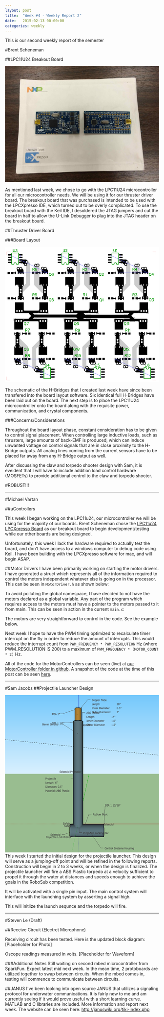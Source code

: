 ```yaml
---
layout: post
title:  "Week #4 - Weekly Report 2"
date:   2015-02-13 00:00:00
categories: weekly
---
```


This is our second weekly report of the semester

#Brent Scheneman

##LPC11U24 Breakout Board

![BreakoutBrd](/images/breakout_seperated.jpg)

As mentioned last week, we chose to go with the LPC11U24 microcontroller for all our microcontroller needs. We will be using it for our thruster driver board. The breakout board that was purchased is intended to be used with the LPCXpresso IDE, which turned out to be overly complicated. To use the breakout board with the Keil IDE, I desoldered the JTAG jumpers and cut the board in half to allow the U-Link Debugger to plug into the JTAG header on the breakout board.



##Thruster Driver Board

###Board Layout

![ThrusterDriver](/images/MotorDriver.PNG)

The schematic of the H-Bridges that I created last week have since been transfered into the board layout software. Six identical full H-Bridges have been laid out on the board. The next step is to place the LPC11U24 microcontroller onto the board along with the requisite power, communication, and crystal components.



###Concerns/Considerations

Throughout the board layout phase, constant consideration has to be given to control signal placement. When controlling large inductive loads, such as thrusters, large amounts of back-EMF is produced, which can induce unwanted voltage on control signals that are in close proximity to the H-Bridge outputs. All analog lines coming from the current sensors have to be placed far away from any H-Bridge output as well. 

After discussing the claw and torpedo shooter design with Sam, it is eveident that I will have to include addition load control hardware (MOSFETs) to provide additional control to the claw and torpedo shooter.

#ROBUST!!!

---

#Michael Vartan

##µControllers

This week I began working on the LPC11u24, our microcontroller we will be using for the majority of our boards. Brent Scheneman chose the [LPC11u24 LPCXpresso Board](http://www.embeddedartists.com/products/lpcxpresso/lpc11U24_xpr.php) as our breakout board to begin development/testing while our other boards are being designed.

Unfortunately, this week I lack the hardware required to actually test the board, and don't have access to a windows computer to debug code using Keil. I have been building with the LPCXpresso software for mac, and will begin ASAP.

##Motor Drivers
I have been primarily working on starting the motor drivers. I have generated a struct which represents all of the information required to control the motors independent whatever else is going on in the processor. This can be seen in `MotorDriver.h` as shown below:

<script src="https://gist.github.com/vartan/387c45f51185bb266d43.js"></script>   
To avoid polluting the global namespace, I have decided to not have the motors declared as a global variable. Any part of the program which requires access to the motors must have a pointer to the motors passed to it from main. This can be seen in action in the current `main.c`:

<script src="https://gist.github.com/vartan/536645732eda5920834b.js"></script>

The motors are very straightforward to control in the code. See the example below.

<script src="https://gist.github.com/vartan/3f43cfe15a8703215b85.js"></script>

Next week I hope to have the PWM timing optimized to recalculate timer interrupt on the fly in order to reduce the amount of interrupts. This would reduce the interrupt count from `PWM_FREQUENCY * PWM_RESOLUTION` Hz (where PWM_RESOLUTION IS 200) to a maximum of `PWM_FREQUENCY * (MOTOR_COUNT * 2)` Hz.

All of the code for the MotorControllers can be seen (live) at 
[our MotorController folder in github](https://github.com/vartan/Xeebo/tree/master/MotorController). A snapshot of the code at the time of this post can be seen [here](https://github.com/vartan/Xeebo/tree/aa099bb59fe80b94c9b2bfb9b9bf18905909a856/MotorController).

---

#Sam Jacobs
##Projectile Launcher Design

![ThrusterDriver](/images/projectileSystemLoadedView.png)
This week I started the initial design for the projectile launcher. This design will serve as a jumping-off point and will be refined in the following reports. Construction will begin in 2 to 3 weeks, or when the design is finalized. The projectile launcher will fire a ABS Plastic torpedo at a velocity sufficient to propel it through the water at distances and speeds enough to achieve the goals in the RoboSub competition.

It will be activated with a single pin input. The main control system will interface with the launching system by asserting a signal high.

This will initlize the launch sequnce and the torpedo will fire.


---

#Steven Le
(Draft)

##Receive Circuit (Electret Microphone)

Receiving circuit has been tested.  Here is the updated block diagram:
[Placeholder for Photo]

Oscope readings measured in volts.
[Placeholder for Waveform]

###Additional Notes
Still waiting on second mbed microcontroller from SparkFun.  Expect latest mid next week.  In the mean time, 2 protoboards are utilized together to swap between circuits.  When the mbed comes in, testing will commence to communicate between circuits.

##JANUS
I've been looking into open source JANUS that utilizes a signaling protocol for underwater communications.  It is fairly new to me and am currently seeing if it would prove useful with a short learning curve.  MATLAB and C libraries are included.  More information and report next week.  The website can be seen here: http://januswiki.org/tiki-index.php
